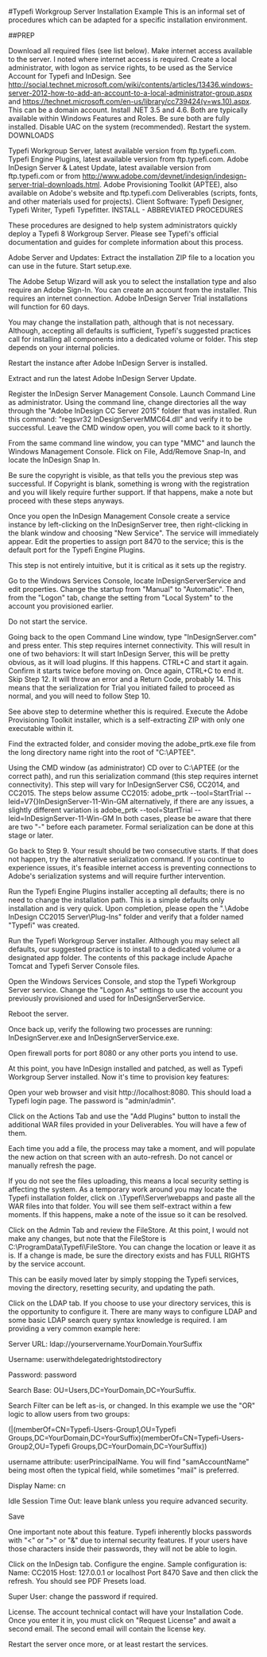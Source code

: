 #Typefi Workgroup Server Installation Example
This is an informal set of procedures which can be adapted for a specific installation environment.



##PREP

Download all required files (see list below).
Make internet access available to the server.  I noted where internet access is required.
Create a local administrator, with logon as service rights, to be used as the Service Account for Typefi and InDesign. See http://social.technet.microsoft.com/wiki/contents/articles/13436.windows-server-2012-how-to-add-an-account-to-a-local-administrator-group.aspx and https://technet.microsoft.com/en-us/library/cc739424(v=ws.10).aspx. This can be a domain account.
Install .NET 3.5 and 4.6. Both are typically available within Windows Features and Roles.  Be sure both are fully installed.
Disable UAC on the system (recommended).
Restart the system.
DOWNLOADS

Typefi Workgroup Server, latest available version from ftp.typefi.com.
Typefi Engine Plugins, latest available version from ftp.typefi.com.
Adobe InDesign Server & Latest Update, latest available version from ftp.typefi.com or from http://www.adobe.com/devnet/indesign/indesign-server-trial-downloads.html.
Adobe Provisioning Toolkit (APTEE), also available on Adobe's website and ftp.typefi.com
Deliverables (scripts, fonts, and other materials used for projects).
Client Software: Typefi Designer, Typefi Writer, Typefi Typefitter.
INSTALL - ABBREVIATED PROCEDURES

These procedures are designed to help system administrators quickly deploy a Typefi 8 Workgroup Server.  Please see Typefi's official documentation and guides for complete information about this process.

Adobe Server and Updates:  Extract the installation ZIP file to a location you can use in the future. Start setup.exe.

The Adobe Setup Wizard will ask you to select the installation type and also require an Adobe Sign-In.  You can create an account from the installer. This requires an internet connection. Adobe InDesign Server Trial installations will function for 60 days.

You may change the installation path, although that is not necessary. Although, accepting all defaults is sufficient, Typefi's suggested practices call for installing all components into a dedicated volume or folder.  This step depends on your internal policies.

Restart the instance after Adobe InDesign Server is installed.

Extract and run the latest Adobe InDesign Server Update.

Register the InDesign Server Management Console.  Launch Command Line as administrator. Using the command line, change directories all the way through the "Adobe InDesign CC Server 2015" folder that was installed.  Run this command:  "regsvr32 InDesignServerMMC64.dll" and verify it to be successful.  Leave the CMD window open, you will come back to it shortly.

From the same command line window, you can type "MMC" and launch the Windows Management Console.  Flick on File, Add/Remove Snap-In, and locate the InDesign Snap In.

Be sure the copyright is visible, as that tells you the previous step was successful. If Copyright is blank, something is wrong with the registration and you will likely require further support. If that happens, make a note but proceed with these steps anyways.

Once you open the InDesign Management Console create a service instance by left-clicking on the InDesignServer tree, then right-clicking in the blank window and choosing "New Service".  The service will immediately appear. Edit the properties to assign port 8470 to the service; this is the default port for the Typefi Engine Plugins.

This step is not entirely intuitive, but it is critical as it sets up the registry.

Go to the Windows Services Console, locate InDesignServerService and edit properties.  Change the startup from "Manual" to "Automatic".   Then, from the "Logon" tab, change the setting from "Local System" to the account you provisioned earlier.

Do not start the service.

Going back to the open Command Line window, type "InDesignServer.com" and press enter. This step requires internet connectivity. This will result in one of two behaviors:
It will start InDesign Server, this will be pretty obvious, as it will load plugins.  If this happens.  CTRL+C and start it again. Confirm it starts twice before moving on. Once again, CTRL+C to end it.  Skip Step 12.
It will throw an error and a Return Code, probably 14.  This means that the serialization for Trial you initiated failed to proceed as normal, and you will need to follow Step 10.

See above step to determine whether this is required.
Execute the Adobe Provisioning Toolkit installer, which is a self-extracting ZIP with only one executable within it.

Find the extracted folder, and consider moving the adobe_prtk.exe file from the long directory name right into the root of "C:\APTEE".

Using the CMD window (as administrator) CD over to C:\APTEE (or the correct path), and run this serialization command (this step requires internet connectivity). This step will vary for InDesignServer CS6, CC2014, and CC2015. The steps below assume CC2015:
adobe_prtk --tool=StartTrial --leid=V7{}InDesignServer-11-Win-GM
alternatively, if there are any issues, a slightly different variation is  adobe_prtk --tool=StartTrial --leid=InDesignServer-11-Win-GM
 In both cases, please be aware that there are two "-" before each parameter.  Formal serialization can be done at this stage or later.

Go back to Step 9.  Your result should be two consecutive starts.  If that does not happen, try the alternative serialization command. If you continue to experience issues, it's feasible internet access is preventing connections to Adobe's serialization systems and will require further intervention.

Run the Typefi Engine Plugins installer accepting all defaults; there is no need to change the installation path. This is a simple defaults only installation and is very quick.  Upon completion, please open the ".\Adobe InDesign CC2015 Server\Plug-Ins" folder and verify that a folder named "Typefi" was created.

Run the Typefi Workgroup Server installer. Although you may select all defaults, our suggested practice is to install to a dedicated volume or a designated app folder.  The contents of this package include Apache Tomcat and Typefi Server Console files.

Open the Windows Services Console, and stop the Typefi Workgroup Server service.  Change the "Logon As" settings to use the account you previously provisioned and used for InDesignServerService.

Reboot the server.

Once back up, verify the following two processes are running: InDesignServer.exe and InDesignServerService.exe.

Open firewall ports for port 8080 or any other ports you intend to use.

At this point, you have InDesign installed and patched, as well as Typefi Workgroup Server installed. Now it's time to provision key features:

Open your web browser and visit http://localhost:8080.  This should load a Typefi login page.  The password is "admin/admin".

Click on the Actions Tab and use the "Add Plugins" button to install the additional WAR files provided in your Deliverables.   You will have a few of them.

Each time you add a file, the process may take a moment, and will populate the new action on that screen with an auto-refresh. Do not cancel or manually refresh the page.

If you do not see the files uploading, this means a local security setting is affecting the system.  As a temporary work around you may locate the Typefi installation folder, click on .\Typefi\Server\webapps and paste all the WAR files into that folder. You will see them self-extract within a few moments. If this happens, make a note of the issue so it can be resolved.

Click on the Admin Tab and review the FileStore.  At this point, I would not make any changes, but note that the FileStore is C:\ProgramData\Typefi\FileStore.  You can change the location or leave it as is.  If a change is made, be sure the directory exists and has FULL RIGHTS by the service account.

This can be easily moved later by simply stopping the Typefi services, moving the directory, resetting security, and updating the path.

Click on the LDAP tab.  If you choose to use your directory services, this is the opportunity to configure it.  There are many ways to configure LDAP and some basic LDAP search query syntax knowledge is required.  I am providing a very common example here:

Server URL: ldap://yourservername.YourDomain.YourSuffix

Username:  userwithdelegatedrightstodirectory

Password:  password

Search Base: OU=Users,DC=YourDomain,DC=YourSuffix.

Search Filter can be left as-is, or changed.  In this example we use the "OR" logic to allow users from two groups:

(|(memberOf=CN=Typefi-Users-Group1,OU=Typefi Groups,DC=YourDomain,DC=YourSuffix)(memberOf=CN=Typefi-Users-Group2,OU=Typefi Groups,DC=YourDomain,DC=YourSuffix))

username attribute:  userPrincipalName.  You will find "samAccountName" being most often the typical field, while sometimes "mail" is preferred.

Display Name: cn

Idle Session Time Out: leave blank unless you require advanced security.

Save

One important note about this feature.  Typefi inherently blocks passwords with "<" or ">" or "&" due to internal security features. If your users have those characters inside their passwords, they will not be able to login.

Click on the InDesign tab.  Configure the engine.  Sample configuration is:
Name: CC2015
Host: 127.0.0.1 or localhost
Port 8470
Save and then click the refresh. You should see PDF Presets load.

Super User: change the password if required.

License.  The account technical contact will have your Installation Code.  Once you enter it in, you must click on "Request License" and await a second email. The second email will contain the license key.

Restart the server once more, or at least restart the services.

